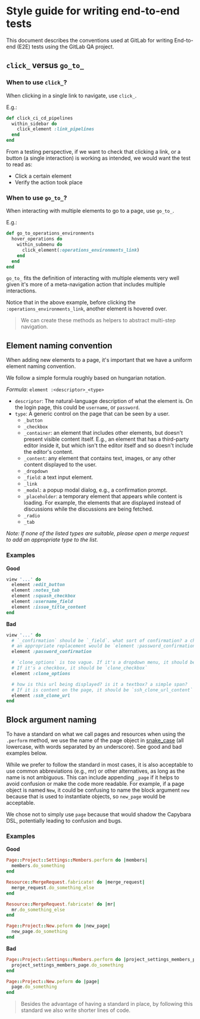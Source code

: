 # Style guide for writing end-to-end tests

This document describes the conventions used at GitLab for writing End-to-end (E2E) tests using the GitLab QA project.

## `click_` versus `go_to_`

### When to use `click_`?

When clicking in a single link to navigate, use `click_`.

E.g.:

```ruby
def click_ci_cd_pipelines
  within_sidebar do
    click_element :link_pipelines
  end
end
```

From a testing perspective, if we want to check that clicking a link, or a button (a single interaction) is working as intended, we would want the test to read as:

- Click a certain element
- Verify the action took place

### When to use `go_to_`?

When interacting with multiple elements to go to a page, use `go_to_`.

E.g.:

```ruby
def go_to_operations_environments
  hover_operations do
    within_submenu do
      click_element(:operations_environments_link)
    end
  end
end
```

`go_to_` fits the definition of interacting with multiple elements very well given it's more of a meta-navigation action that includes multiple interactions.

Notice that in the above example, before clicking the `:operations_environments_link`, another element is hovered over.

> We can create these methods as helpers to abstract multi-step navigation.

## Element naming convention

When adding new elements to a page, it's important that we have a uniform element naming convention.

We follow a simple formula roughly based on hungarian notation.

*Formula*: `element :<descriptor>_<type>`

- `descriptor`: The natural-language description of what the element is. On the login page, this could be `username`, or `password`.
- `type`: A generic control on the page that can be seen by a user.
  - `_button`
  - `_checkbox`
  - `_container`: an element that includes other elements, but doesn't present visible content itself. E.g., an element that has a third-party editor inside it, but which isn't the editor itself and so doesn't include the editor's content.
  - `_content`: any element that contains text, images, or any other content displayed to the user.
  - `_dropdown`
  - `_field`: a text input element.
  - `_link`
  - `_modal`: a popup modal dialog, e.g., a confirmation prompt.
  - `_placeholder`: a temporary element that appears while content is loading. For example, the elements that are displayed instead of discussions while the discussions are being fetched.
  - `_radio`
  - `_tab`

*Note: If none of the listed types are suitable, please open a merge request to add an appropriate type to the list.*

### Examples

**Good**

```ruby
view '...' do
  element :edit_button
  element :notes_tab
  element :squash_checkbox
  element :username_field
  element :issue_title_content
end
```

**Bad**

```ruby
view '...' do
  # `_confirmation` should be `_field`. what sort of confirmation? a checkbox confirmation? no real way to disambiguate.
  # an appropriate replacement would be `element :password_confirmation_field`
  element :password_confirmation

  # `clone_options` is too vague. If it's a dropdown menu, it should be `clone_dropdown`.
  # If it's a checkbox, it should be `clone_checkbox`
  element :clone_options

  # how is this url being displayed? is it a textbox? a simple span?
  # If it is content on the page, it should be `ssh_clone_url_content`
  element :ssh_clone_url
end
```

## Block argument naming

To have a standard on what we call pages and resources when using the `.perform` method,
we use the name of the page object in [snake_case](https://en.wikipedia.org/wiki/Snake_case)
(all lowercase, with words separated by an underscore). See good and bad examples below.

While we prefer to follow the standard in most cases, it is also acceptable to
use common abbreviations (e.g., mr) or other alternatives, as long as
the name is not ambiguous. This can include appending `_page` if it helps to
avoid confusion or make the code more readable. For example, if a page object is
named `New`, it could be confusing to name the block argument `new` because that
is used to instantiate objects, so `new_page` would be acceptable.

We chose not to simply use `page` because that would shadow the
Capybara DSL, potentially leading to confusion and bugs.

### Examples

**Good**

```ruby
Page::Project::Settings::Members.perform do |members|
  members.do_something
end
```

```ruby
Resource::MergeRequest.fabricate! do |merge_request|
  merge_request.do_something_else
end
```

```ruby
Resource::MergeRequest.fabricate! do |mr|
  mr.do_something_else
end
```

```ruby
Page::Project::New.peform do |new_page|
  new_page.do_something
end
```

**Bad**

```ruby
Page::Project::Settings::Members.perform do |project_settings_members_page|
  project_settings_members_page.do_something
end
```

```ruby
Page::Project::New.peform do |page|
  page.do_something
end
```

> Besides the advantage of having a standard in place, by following this standard we also write shorter lines of code.
